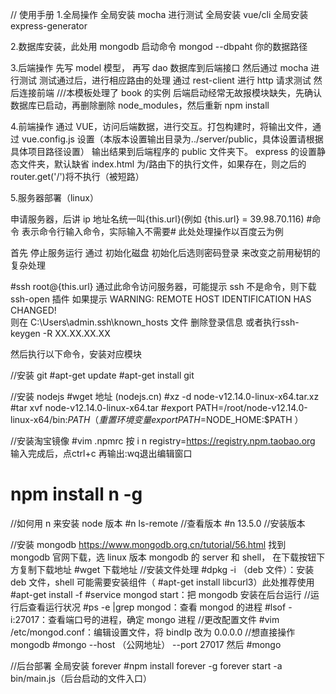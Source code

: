 // 使用手册 1.全局操作
全局安装 mocha 进行测试
全局安装 vue/cli
全局安装 express-generator

2.数据库安装，此处用 mongodb
启动命令 mongod --dbpaht 你的数据路径

3.后端操作
先写 model 模型，
再写 dao 数据库到后端接口
然后通过 mocha 进行测试
测试通过后，进行相应路由的处理
通过 rest-client 进行 http 请求测试
然后连接前端
///本模板处理了 book 的实例
后端启动经常无故报模块缺失，先确认数据库已启动，再删除删除 node_modules，然后重新 npm install

4.前端操作
通过 VUE，访问后端数据，进行交互。打包构建时，将输出文件，通过 vue.config.js 设置（本版本设置输出目录为../server/public，具体设置请根据具体项目路径设置）
输出结果到后端程序的 public 文件夹下。
express 的设置静态文件夹，默认缺省 index.html 为/路由下的执行文件，如果存在，则之后的 router.get('/')将不执行（被短路）

5.服务器部署（linux）

申请服务器，后讲 ip 地址名统一叫{this.url}(例如 {this.url} = 39.98.70.116) #命令 表示命令行输入命令，实际输入不需要#
此处处理操作以百度云为例

首先 停止服务运行 通过 初始化磁盘 初始化后选则密码登录 来改变之前用秘钥的复杂处理

#ssh root@{this.url}
通过此命令访问服务器，可能提示 ssh 不是命令，则下载 ssh-open 插件
如果提示 WARNING: REMOTE HOST IDENTIFICATION HAS CHANGED!  
则在 C:\Users\admin\.ssh\known_hosts 文件 删除登录信息
或者执行ssh-keygen -R XX.XX.XX.XX 

然后执行以下命令，安装对应模块

//安装 git
#apt-get update
#apt-get install git

//安装 nodejs
#wget 地址 (nodejs.cn)
#xz -d node-v12.14.0-linux-x64.tar.xz
#tar xvf node-v12.14.0-linux-x64.tar
#export PATH=/root/node-v12.14.0-linux-x64/bin:$PATH
（重置环境变量  export PATH=$NODE_HOME:$PATH  ）

//安装淘宝镜像
#vim .npmrc 按 i n registry=https://registry.npm.taobao.org
输入完成后，点ctrl+c 再输出:wq退出编辑窗口

# npm install n -g

//如何用 n 来安装 node 版本
#n ls-remote //查看版本
#n 13.5.0 //安装版本

//安装 mongodb
https://www.mongodb.org.cn/tutorial/56.html
找到 mongodb 官网下载，选 linux 版本 mongodb 的 server 和 shell，
在下载按钮下方复制下载地址
#wget 下载地址
//安装文件处理
#dpkg -i （deb 文件）：安装 deb 文件，shell 可能需要安装组件（ #apt-get install libcurl3）此处推荐使用#apt-get install -f
#service mongod start：把 mongodb 安装在后台运行
//运行后查看运行状况
#ps -e |grep mongod：查看 mongod 的进程
#lsof -i:27017：查看端口号的进程，确定 mongo 进程
//更改配置文件
#vim /etc/mongod.conf：编辑设置文件，将 bindIp 改为 0.0.0.0
//想直接操作 mongodb
#mongo --host （公网地址） --port 27017
然后
#mongo

//后台部署 全局安装 forever
#npm install forever -g
forever start -a bin/main.js（后台启动的文件入口）
